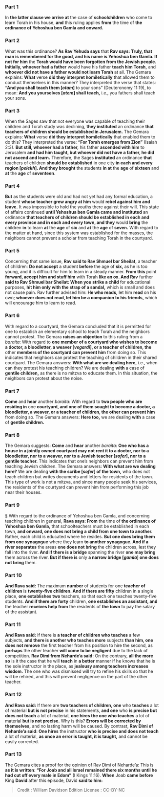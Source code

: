 
### Part 1
In <b>the latter clause we arrive at</b> the case of <b>schoolchildren</b> who come to learn Torah in his house, <b>and</b> this ruling applies <b>from</b> the time of <b>the ordinance of Yehoshua ben Gamla and onward.</b>

### Part 2
What was this ordinance? <b>As Rav Yehuda says</b> that <b>Rav says: Truly, that man is remembered for the good, and his name is Yehoshua ben Gamla. If not for him</b> the <b>Torah would have been forgotten from the Jewish people. Initially, whoever had a father</b> would have his father <b>teach him Torah,</b> and <b>whoever did not have a father would not learn Torah</b> at all. The Gemara explains: <b>What</b> verse <b>did they interpret homiletically</b> that allowed them to conduct themselves in this manner? They interpreted the verse that states: <b>“And you shall teach them [<i>otam</i>]</b> to your sons” (Deuteronomy 11:19), to mean: <b>And you yourselves [<i>atem</i>] shall teach,</b> i.e., you fathers shall teach your sons.

### Part 3
When the Sages saw that not everyone was capable of teaching their children and Torah study was declining, <b>they instituted</b> an ordinance <b>that teachers of children should be established in Jerusalem.</b> The Gemara explains: <b>What</b> verse <b>did they interpret homiletically</b> that enabled them to do this? They interpreted the verse: <b>“For Torah emerges from Zion”</b> (Isaiah 2:3). <b>But still, whoever had a father,</b> his father <b>ascended with him</b> to Jerusalem <b>and had him taught, but whoever did not have a father, he did not ascend and learn.</b> Therefore, the Sages <b>instituted</b> an ordinance <b>that</b> teachers of children <b>should be established</b> in one city <b>in each and every region [<i>pelekh</i>]. And they brought</b> the students <b>in at</b> the <b>age</b> of <b>sixteen</b> and <b>at</b> the <b>age</b> of <b>seventeen.</b>

### Part 4
<b>But</b> as the students were old and had not yet had any formal education, a student <b>whose teacher grew angry at him</b> would <b>rebel against him and leave.</b> It was impossible to hold the youths there against their will. This state of affairs continued <b>until Yehoshua ben Gamla came and instituted</b> an ordinance <b>that teachers of children should be established in each and every province and in each and every town, and they</b> would <b>bring</b> the children <b>in</b> to learn <b>at</b> the <b>age</b> of <b>six</b> and <b>at</b> the <b>age</b> of <b>seven.</b> With regard to the matter at hand, since this system was established for the masses, the neighbors cannot prevent a scholar from teaching Torah in the courtyard.

### Part 5
Concerning that same issue, <b>Rav said to Rav Shmuel bar Sheilat,</b> a teacher of children: <b>Do not accept</b> a student <b>before</b> the age of <b>six,</b> as he is too young, and it is difficult for him to learn in a steady manner. <b>From this</b> point <b>forward, accept him and stuff him</b> with Torah <b>like an ox. And Rav</b> further <b>said to Rav Shmuel bar Sheilat: When you strike a child</b> for educational purposes, <b>hit him only with the strap of a sandal,</b> which is small and does not cause pain. Rav further advised him: <b>He who reads,</b> let him <b>read</b> on his own; <b>whoever does not read, let him be a companion to his friends,</b> which will encourage him to learn to read.

### Part 6
With regard to a courtyard, the Gemara concluded that it is permitted for one to establish an elementary school to teach Torah and the neighbors cannot protest. The Gemara <b>raises an objection</b> to this ruling from a <i>baraita</i>: With regard to <b>one member of a courtyard who wishes to become a doctor, a bloodletter, a weaver [<i>vegardi</i>], or a teacher of children, the</b> other <b>members of the courtyard can prevent him</b> from doing so. This indicates that neighbors can protest the teaching of children in their shared courtyard. The Gemara answers: <b>With what are we dealing here,</b> i.e., when can they protest his teaching children? We are dealing <b>with</b> a case of <b>gentile children,</b> as there is no mitzva to educate them. In this situation, the neighbors can protest about the noise.

### Part 7
<b>Come</b> and <b>hear</b> another <i>baraita</i>: With regard to <b>two people who are residing in</b> one <b>courtyard, and one of them sought to become a doctor, a bloodletter, a weaver, or a teacher of children, the other can prevent him</b> from doing so. The Gemara answers: <b>Here too,</b> we are dealing <b>with</b> a case of <b>gentile children.</b>

### Part 8
The Gemara suggests: <b>Come</b> and <b>hear</b> another <i>baraita</i>: <b>One who has a house in a jointly owned courtyard may not rent it to a doctor, nor to a bloodletter, nor to a weaver, nor to a Jewish teacher [<i>sofer</i>], nor to a gentile teacher.</b> This indicates that one’s neighbors can prevent him from teaching Jewish children. The Gemara answers: <b>With what are we dealing here?</b> We are dealing <b>with the scribe [<i>sofer</i>] of the town,</b> who does not teach children but writes documents and letters for residents of the town. This type of work is not a mitzva, and since many people seek his services, the residents of the courtyard can prevent him from performing this job near their houses.

### Part 9
§ With regard to the ordinance of Yehoshua ben Gamla, and concerning teaching children in general, <b>Rava says: From</b> the time of <b>the ordinance of Yehoshua ben Gamla,</b> that schoolteachers must be established in each town, <b>and onward, one does not bring a child from one town to another.</b> Rather, each child is educated where he resides. <b>But one does bring them from one synagogue</b> where they learn <b>to another synagogue. And if a river separates</b> the areas <b>one does not bring</b> the children across, lest they fall into the river. <b>And if there is a bridge</b> spanning the river <b>one may bring</b> them across the river. <b>But if there is</b> only <b>a narrow bridge [<i>gamla</i>] one does not bring</b> them.

### Part 10
<b>And Rava said:</b> The maximum <b>number</b> of students for one <b>teacher of children</b> is <b>twenty-five children. And if there are fifty</b> children in a single place, <b>one establishes two</b> teachers, so that each one teaches twenty-five students. <b>And if there are forty</b> children, <b>one establishes an assistant, and</b> the teacher <b>receives help from</b> the residents of <b>the town</b> to pay the salary of the assistant.

### Part 11
<b>And Rava said:</b> If there is <b>a teacher of children who teaches</b> a few subjects, <b>and there is another who teaches more</b> subjects <b>than him, one does not remove</b> the first teacher from his position to hire the second, as <b>perhaps</b> the other teacher <b>will come to be negligent</b> due to the lack of competition. <b>Rav Dimi from Neharde’a said:</b> On the contrary, <b>all the more so</b> is it the case that he will <b>teach</b> in <b>a better</b> manner if he knows that he is the sole instructor in the place, as <b>jealousy among teachers increases wisdom.</b> The one who was dismissed will try to refine his skills so that he will be rehired, and this will prevent negligence on the part of the other teacher.

### Part 12
<b>And Rava said:</b> If there are <b>two teachers of children, one</b> who <b>teaches</b> a lot of material <b>but is not precise</b> in his statements, <b>and one</b> who <b>is precise but does not teach</b> a lot of material, <b>one hires the one who teaches</b> a lot of material <b>but is not precise.</b> Why is this? <b>Errors will be corrected by themselves,</b> and no lasting harm will be caused. By contrast, <b>Rav Dimi of Neharde’a said: One hires</b> the instructor <b>who is precise and does not teach</b> a lot of material, <b>as once an error is taught, it is taught,</b> and cannot be easily corrected.

### Part 13
The Gemara cites a proof for the opinion of Rav Dimi of Neharde’a: This is <b>as it is written: “For Joab and all Israel remained there six months until he had cut off every male in Edom”</b> (I Kings 11:16). <b>When</b> Joab <b>came before</b> King <b>David</b> after this episode, David <b>said to him:</b>

>Credit : William Davidson Edition
>License : CC-BY-NC
